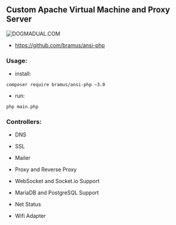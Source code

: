 ## Custom Apache Virtual Machine and Proxy Server


![DOGMADUAL.COM](https://www.dogmadual.com/assets/dogmadual-social.jpg)


 - https://github.com/bramus/ansi-php


 ### Usage:


 - install:


`composer require bramus/ansi-php ~3.0`


 - run:


`php main.php`


### Controllers:


- DNS


- SSL


- Mailer


- Proxy and Reverse Proxy


- WebSocket and Socket.io Support


- MariaDB and PostgreSQL Support


- Net Status


- Wifi Adapter

